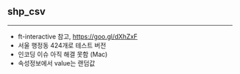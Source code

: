 ## shp_csv

---

- ft-interactive 참고, https://goo.gl/dXhZxF
- 서울 행정동 424개로 테스트 버전 
- 인코딩 이슈 아직 해결 못함 (Mac)
- 속성정보에서 value는 랜덤값
